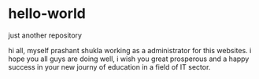 # hello-world
just another repository

hi all,
            myself prashant shukla working as a administrator for this websites.
            i hope you all guys are doing well, i wish you great prosperous and 
            a happy success in your new journy of education in a field of IT sector.
